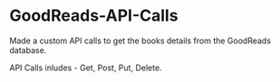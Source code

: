 # GoodReads-API-Calls

Made a custom API calls to get the books details from the GoodReads database.

API Calls inludes - Get, Post, Put, Delete.

